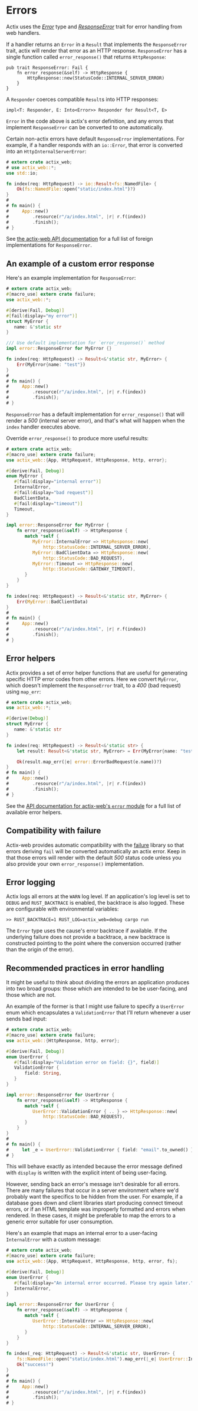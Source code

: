 # Errors

Actix uses the [*Error*](../../actix-web/actix_web/error/struct.Error.html) type
and [*ResponseError*](../../actix-web/actix_web/error/trait.ResponseError.html)
trait for error handling from web handlers.

If a handler returns an `Error` in a `Result` that implements the
`ResponseError` trait, actix will render that error as an HTTP response.
`ResponseError` has a single function called `error_response()` that returns
`HttpResponse`:

```rust,ignore
pub trait ResponseError: Fail {
    fn error_response(&self) -> HttpResponse {
        HttpResponse::new(StatusCode::INTERNAL_SERVER_ERROR)
    }
}
```

A `Responder` coerces compatible `Result`s into HTTP responses:

```rust,ignore
impl<T: Responder, E: Into<Error>> Responder for Result<T, E>
```

`Error` in the code above is actix's error definition, and any errors that
implement `ResponseError` can be converted to one automatically.

Certain non-actix errors have default `ResponseError` implementations. For
example, if a handler responds with an `io::Error`, that error is converted
into an `HttpInternalServerError`:

```rust
# extern crate actix_web;
# use actix_web::*;
use std::io;

fn index(req: HttpRequest) -> io::Result<fs::NamedFile> {
    Ok(fs::NamedFile::open("static/index.html")?)
}
#
# fn main() {
#     App::new()
#         .resource(r"/a/index.html", |r| r.f(index))
#         .finish();
# }
```

See [the actix-web API documentation](responseerrorimpls) for a full list of
foreign implementations for `ResponseError`.

## An example of a custom error response

Here's an example implementation for `ResponseError`:

```rust
# extern crate actix_web;
#[macro_use] extern crate failure;
use actix_web::*;

#[derive(Fail, Debug)]
#[fail(display="my error")]
struct MyError {
   name: &'static str
}

/// Use default implementation for `error_response()` method
impl error::ResponseError for MyError {}

fn index(req: HttpRequest) -> Result<&'static str, MyError> {
    Err(MyError{name: "test"})
}
#
# fn main() {
#     App::new()
#         .resource(r"/a/index.html", |r| r.f(index))
#         .finish();
# }
```

`ResponseError` has a default implementation for `error_response()` that will
render a *500* (internal server error), and that's what will happen when the
`index` handler executes above.

Override `error_response()` to produce more useful results:

```rust
# extern crate actix_web;
#[macro_use] extern crate failure;
use actix_web::{App, HttpRequest, HttpResponse, http, error};

#[derive(Fail, Debug)]
enum MyError {
   #[fail(display="internal error")]
   InternalError,
   #[fail(display="bad request")]
   BadClientData,
   #[fail(display="timeout")]
   Timeout,
}

impl error::ResponseError for MyError {
    fn error_response(&self) -> HttpResponse {
       match *self {
          MyError::InternalError => HttpResponse::new(
              http::StatusCode::INTERNAL_SERVER_ERROR),
          MyError::BadClientData => HttpResponse::new(
              http::StatusCode::BAD_REQUEST),
          MyError::Timeout => HttpResponse::new(
              http::StatusCode::GATEWAY_TIMEOUT),
       }
    }
}

fn index(req: HttpRequest) -> Result<&'static str, MyError> {
    Err(MyError::BadClientData)
}
#
# fn main() {
#     App::new()
#         .resource(r"/a/index.html", |r| r.f(index))
#         .finish();
# }
```

## Error helpers

Actix provides a set of error helper functions that are useful for generating
specific HTTP error codes from other errors. Here we convert `MyError`, which
doesn't implement the `ResponseError` trait, to a *400* (bad request) using
`map_err`:

```rust
# extern crate actix_web;
use actix_web::*;

#[derive(Debug)]
struct MyError {
   name: &'static str
}

fn index(req: HttpRequest) -> Result<&'static str> {
    let result: Result<&'static str, MyError> = Err(MyError{name: "test"});

    Ok(result.map_err(|e| error::ErrorBadRequest(e.name))?)
}
# fn main() {
#     App::new()
#         .resource(r"/a/index.html", |r| r.f(index))
#         .finish();
# }
```

See the [API documentation for actix-web's `error` module][errorhelpers] for a
full list of available error helpers.

## Compatibility with failure

Actix-web provides automatic compatibility with the [failure] library so that
errors deriving `fail` will be converted automatically an actix error. Keep in
that those errors will render with the default *500* status code unless you
also provide your own `error_response()` implementation.

## Error logging

Actix logs all errors at the `WARN` log level. If an application's log level is
set to `DEBUG` and `RUST_BACKTRACE` is enabled, the backtrace is also logged.
These are configurable with environmental variables:

```
>> RUST_BACKTRACE=1 RUST_LOG=actix_web=debug cargo run
```

The `Error` type uses the cause's error backtrace if available. If the
underlying failure does not provide a backtrace, a new backtrace is constructed
pointing to the point where the conversion occurred (rather than the origin of
the error).

## Recommended practices in error handling

It might be useful to think about dividing the errors an application produces
into two broad groups: those which are intended to be be user-facing, and those
which are not.

An example of the former is that I might use failure to specify a `UserError`
enum which encapsulates a `ValidationError` that I'll return whenever a user
sends bad input:

```rust
# extern crate actix_web;
#[macro_use] extern crate failure;
use actix_web::{HttpResponse, http, error};

#[derive(Fail, Debug)]
enum UserError {
   #[fail(display="Validation error on field: {}", field)]
   ValidationError {
       field: String,
   }
}

impl error::ResponseError for UserError {
    fn error_response(&self) -> HttpResponse {
       match *self {
          UserError::ValidationError { .. } => HttpResponse::new(
              http::StatusCode::BAD_REQUEST),
       }
    }
}
#
# fn main() {
#     let _e = UserError::ValidationError { field: "email".to_owned() };
# }
```

This will behave exactly as intended because the error message defined with
`display` is written with the explicit intent of being user-facing.

However, sending back an error's message isn't desirable for all errors. There
are many failures that occur in a server environment where we'd probably want
the specifics to be hidden from the user. For example, if a database goes down
and client libraries start producing connect timeout errors, or if an HTML
template was improperly formatted and errors when rendered. In these cases, it
might be preferable to map the errors to a generic error suitable for user
consumption.

Here's an example that maps an internal error to a user-facing `InternalError`
with a custom message:

```rust
# extern crate actix_web;
#[macro_use] extern crate failure;
use actix_web::{App, HttpRequest, HttpResponse, http, error, fs};

#[derive(Fail, Debug)]
enum UserError {
   #[fail(display="An internal error occurred. Please try again later.")]
   InternalError,
}

impl error::ResponseError for UserError {
    fn error_response(&self) -> HttpResponse {
       match *self {
          UserError::InternalError => HttpResponse::new(
              http::StatusCode::INTERNAL_SERVER_ERROR),
       }
    }
}

fn index(_req: HttpRequest) -> Result<&'static str, UserError> {
    fs::NamedFile::open("static/index.html").map_err(|_e| UserError::InternalError)?;
    Ok("success!")
}
#
# fn main() {
#     App::new()
#         .resource(r"/a/index.html", |r| r.f(index))
#         .finish();
# }
```

[errorhelpers]: https://actix.rs/actix-web/actix_web/error/index.html#functions
[failure]: https://github.com/rust-lang-nursery/failure
[responseerrorimpls]: https://actix.rs/actix-web/actix_web/error/trait.ResponseError.html#foreign-impls
